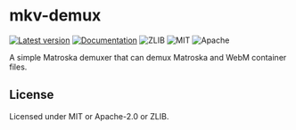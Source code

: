 # mkv-demux

[![Latest version](https://img.shields.io/crates/v/mkv-demux.svg)](https://crates.io/crates/mkv-demux)
[![Documentation](https://docs.rs/mkv-demux/badge.svg)](https://docs.rs/mkv-demux)
![ZLIB](https://img.shields.io/badge/license-zlib-blue.svg)
![MIT](https://img.shields.io/badge/license-MIT-blue.svg)
![Apache](https://img.shields.io/badge/license-Apache-blue.svg)

A simple Matroska demuxer that can demux Matroska and WebM container files.

## License

Licensed under MIT or Apache-2.0 or ZLIB.
